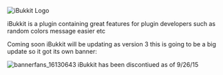![iBukkit Logo](https://cloud.githubusercontent.com/assets/3821639/8885721/46e47098-3230-11e5-876e-021cb566b8e5.jpg)
   
iBukkit is a plugin containing great features for plugin developers such as random colors message easier etc

Coming soon iBukkit will be updating as version 3 this is going to be a big update so it got its own banner:

![bannerfans_16130643](https://cloud.githubusercontent.com/assets/3821639/8973608/b9fbbfd4-3634-11e5-81f6-9d854280bd0b.jpg)
iBukkit has been discontiued as of 9/26/15
